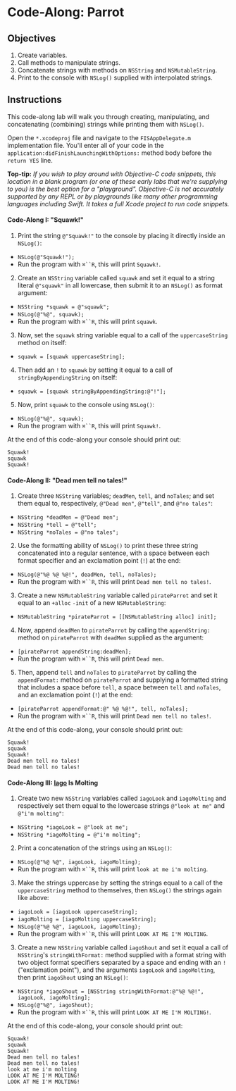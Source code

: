 # Code-Along: Parrot

## Objectives

1. Create variables.
2. Call methods to manipulate strings.
3. Concatenate strings with methods on `NSString` and `NSMutableString`.
3. Print to the console with `NSLog()` supplied with interpolated strings.

## Instructions

This code-along lab will walk you through creating, manipulating, and concatenating (combining) strings while printing them with `NSLog()`.

Open the `*.xcodeproj` file and navigate to the `FISAppDelegate.m` implementation file. You'll enter all of your code in the `application:didFinishLaunchingWithOptions:` method body before the `return YES` line.

**Top-tip:** *If you wish to play around with Objective-C code snippets, this location in a blank program (or one of these early labs that we're supplying to you) is the best option for a "playground". Objective-C is not accurately supported by any REPL or by playgrounds like many other programming languages including Swift. It takes a full Xcode project to run code snippets.*

#### Code-Along I: "Squawk!"

1. Print the string `@"Squawk!"` to the console by placing it directly inside an `NSLog()`:
  * `NSLog(@"Squawk!");`  
  * Run the program with `⌘``R`, this will print `Squawk!`.
2. Create an `NSString` variable called `squawk` and set it equal to a string literal `@"squawk"` in all lowercase, then submit it to an `NSLog()` as format argument:
  * `NSString *squawk = @"squawk";`
  * `NSLog(@"%@", squawk);`
  * Run the program with `⌘``R`, this will print `squawk`.
3. Now, set the `squawk` string variable equal to a call of the `uppercaseString` method on itself:
  * `squawk = [squawk uppercaseString];`
4. Then add an `!` to `squawk` by setting it equal to a call of `stringByAppendingString` on itself:
  * `squawk = [squawk stringByAppendingString:@"!"];`
5. Now, print `squawk` to the console using `NSLog()`:
  * `NSLog(@"%@", squawk);`
  * Run the program with `⌘``R`, this will print `Squawk!`.

At the end of this code-along your console should print out:

```
Squawk!
squawk
Squawk!
```

#### Code-Along II: "Dead men tell no tales!"

1. Create three `NSString` variables; `deadMen`, `tell`, and `noTales`; and set them equal to, respectively, `@"Dead men"`, `@"tell"`, and `@"no tales"`:
  * `NSString *deadMen = @"Dead men";`
  * `NSString *tell = @"tell";`
  * `NSString *noTales = @"no tales";`
2. Use the formatting ability of `NSLog()` to print these three string concatenated into a regular sentence, with a space between each format specifier and an exclamation point (`!`) at the end:
  * `NSLog(@"%@ %@ %@!", deadMen, tell, noTales);`
  * Run the program with `⌘``R`, this will print `Dead men tell no tales!`.
3. Create a new `NSMutableString` variable called `pirateParrot` and set it equal to an `+alloc` `-init` of a new `NSMutableString`:
  * `NSMutableString *pirateParrot = [[NSMutableString alloc] init];`
4. Now, append `deadMen` to `pirateParrot` by calling the `appendString:` method on `pirateParrot` with `deadMen` supplied as the argument:
  * `[pirateParrot appendString:deadMen];`
  * Run the program with `⌘``R`, this will print `Dead men`.
5. Then, append `tell` and `noTales` to `pirateParrot` by calling the `appendFormat:` method on `pirateParrot` and supplying a formatted string that includes a space before `tell`, a space between `tell` and `noTales`, and an exclamation point (`!`) at the end:
  * `[pirateParrot appendFormat:@" %@ %@!", tell, noTales];`
  * Run the program with `⌘``R`, this will print `Dead men tell no tales!`.

At the end of this code-along, your console should print out:

```
Squawk!
squawk
Squawk!
Dead men tell no tales!
Dead men tell no tales!
```

#### Code-Along III: [Iago][iago] Is Molting

[iago]: https://en.wikipedia.org/wiki/Iago_(Disney_character)

1. Create two new `NSString` variables called `iagoLook` and `iagoMolting` and respectively set them equal to the lowercase strings `@"look at me"` and `@"i'm molting"`:
  * `NSString *iagoLook = @"look at me";`
  * `NSString *iagoMolting = @"i'm molting";`
2. Print a concatenation of the strings using an `NSLog()`:
  * `NSLog(@"%@ %@", iagoLook, iagoMolting);`
  * Run the program with `⌘``R`, this will print `look at me i'm molting`.
3. Make the strings uppercase by setting the strings equal to a call of the `uppercaseString` method to themselves, then `NSLog()` the strings again like above:
  * `iagoLook = [iagoLook uppercaseString];`
  * `iagoMolting = [iagoMolting uppercaseString];`
  * `NSLog(@"%@ %@", iagoLook, iagoMolting);`
  * Run the program with `⌘``R`, this will print `LOOK AT ME I'M MOLTING`.
3. Create a new `NSString` variable called `iagoShout` and set it equal a call of `NSString`'s `stringWithFormat:` method supplied with a format string with two object format specifiers separated by a space and ending with an `!` ("exclamation point"), and the arguments `iagoLook` and `iagoMolting`, then print `iagoShout` using an `NSLog()`:
  * `NSString *iagoShout = [NSString stringWithFormat:@"%@ %@!", iagoLook, iagoMolting];`
  * `NSLog(@"%@", iagoShout);`
  * Run the program with `⌘``R`, this will print `LOOK AT ME I'M MOLTING!`.

At the end of this code-along, your console should print out:

```
Squawk!
squawk
Squawk!
Dead men tell no tales!
Dead men tell no tales!
look at me i'm molting
LOOK AT ME I'M MOLTING!
LOOK AT ME I'M MOLTING!
```



